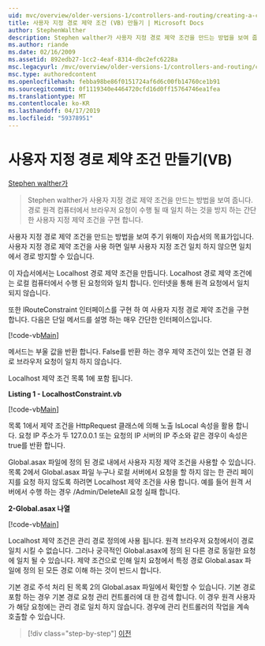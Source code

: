 ```yaml
---
uid: mvc/overview/older-versions-1/controllers-and-routing/creating-a-custom-route-constraint-vb
title: 사용자 지정 경로 제약 조건 (VB) 만들기 | Microsoft Docs
author: StephenWalther
description: Stephen walther가 사용자 지정 경로 제약 조건을 만드는 방법을 보여 줍니다. 간단한 구현 되는 경로 방지 하는 사용자 지정 제약 조건 w 일치 하는 중...
ms.author: riande
ms.date: 02/16/2009
ms.assetid: 892edb27-1cc2-4eaf-8314-dbc2efc6228a
msc.legacyurl: /mvc/overview/older-versions-1/controllers-and-routing/creating-a-custom-route-constraint-vb
msc.type: authoredcontent
ms.openlocfilehash: febba98be86f0151724af6d6c00fb14760ce1b91
ms.sourcegitcommit: 0f1119340e4464720cfd16d0ff15764746ea1fea
ms.translationtype: MT
ms.contentlocale: ko-KR
ms.lasthandoff: 04/17/2019
ms.locfileid: "59378951"
---
```

# <a name="creating-a-custom-route-constraint-vb"></a>사용자 지정 경로 제약 조건 만들기(VB)

[Stephen walther가](https://github.com/StephenWalther)

> Stephen walther가 사용자 지정 경로 제약 조건을 만드는 방법을 보여 줍니다. 경로 원격 컴퓨터에서 브라우저 요청이 수행 될 때 일치 하는 것을 방지 하는 간단한 사용자 지정 제약 조건을 구현 합니다.


사용자 지정 경로 제약 조건을 만드는 방법을 보여 주기 위해이 자습서의 목표가입니다. 사용자 지정 경로 제약 조건을 사용 하면 일부 사용자 지정 조건 일치 하지 않으면 일치에서 경로 방지할 수 있습니다.

이 자습서에서는 Localhost 경로 제약 조건을 만듭니다. Localhost 경로 제약 조건에는 로컬 컴퓨터에서 수행 된 요청의와 일치 합니다. 인터넷을 통해 원격 요청에서 일치 되지 않습니다.

또한 IRouteConstraint 인터페이스를 구현 하 여 사용자 지정 경로 제약 조건을 구현 합니다. 다음은 단일 메서드를 설명 하는 매우 간단한 인터페이스입니다.

[!code-vb[Main](creating-a-custom-route-constraint-vb/samples/sample1.vb)]

메서드는 부울 값을 반환 합니다. False를 반환 하는 경우 제약 조건이 있는 연결 된 경로 브라우저 요청이 일치 하지 않습니다.

Localhost 제약 조건 목록 1에 포함 됩니다.

**Listing 1 - LocalhostConstraint.vb**

[!code-vb[Main](creating-a-custom-route-constraint-vb/samples/sample2.vb)]

목록 1에서 제약 조건을 HttpRequest 클래스에 의해 노출 IsLocal 속성을 활용 합니다. 요청 IP 주소가 두 127.0.0.1 또는 요청의 IP 서버의 IP 주소와 같은 경우이 속성은 true를 반환 합니다.

Global.asax 파일에 정의 된 경로 내에서 사용자 지정 제약 조건을 사용할 수 있습니다. 목록 2에서 Global.asax 파일 누구나 로컬 서버에서 요청을 할 하지 않는 한 관리 페이지를 요청 하지 않도록 하려면 Localhost 제약 조건을 사용 합니다. 예를 들어 원격 서버에서 수행 하는 경우 /Admin/DeleteAll 요청 실패 합니다.

**2-Global.asax 나열**

[!code-vb[Main](creating-a-custom-route-constraint-vb/samples/sample3.vb)]

Localhost 제약 조건은 관리 경로 정의에 사용 됩니다. 원격 브라우저 요청에서이 경로 일치 시킬 수 없습니다. 그러나 궁극적인 Global.asax에 정의 된 다른 경로 동일한 요청에 일치 될 수 있습니다. 제약 조건으로 인해 일치 요청에서 특정 경로 Global.asax 파일에 정의 된 모든 경로 이해 하는 것이 반드시 합니다.

기본 경로 주석 처리 된 목록 2의 Global.asax 파일에서 확인할 수 있습니다. 기본 경로 포함 하는 경우 기본 경로 요청 관리 컨트롤러에 대 한 검색 합니다. 이 경우 원격 사용자가 해당 요청에는 관리 경로 일치 하지 않습니다. 경우에 관리 컨트롤러의 작업을 계속 호출할 수 있습니다.

> [!div class="step-by-step"]
> [이전](creating-a-route-constraint-vb.md)
